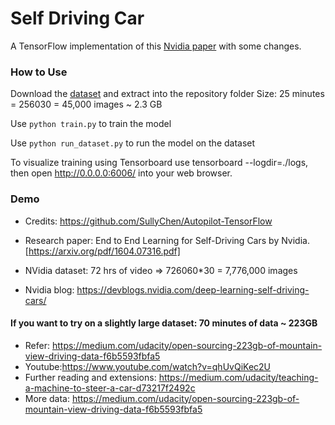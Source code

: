 # Self Driving Car

A TensorFlow implementation of this [Nvidia paper](https://arxiv.org/pdf/1604.07316.pdf) with some changes.

### How to Use
Download the [dataset](https://drive.google.com/file/d/0B-KJCaaF7elleG1RbzVPZWV4Tlk/view) and extract into the repository folder Size: 25 minutes = 256030 = 45,000 images ~ 2.3 GB

Use `python train.py` to train the model

Use `python run_dataset.py` to run the model on the dataset

To visualize training using Tensorboard use tensorboard --logdir=./logs, then open http://0.0.0.0:6006/ into your web browser.

### Demo

* Credits: https://github.com/SullyChen/Autopilot-TensorFlow

* Research paper: End to End Learning for Self-Driving Cars by Nvidia. [https://arxiv.org/pdf/1604.07316.pdf]

* NVidia dataset: 72 hrs of video => 726060*30 = 7,776,000 images

* Nvidia blog: https://devblogs.nvidia.com/deep-learning-self-driving-cars/

#### If you want to try on a slightly large dataset: 70 minutes of data ~ 223GB

* Refer: https://medium.com/udacity/open-sourcing-223gb-of-mountain-view-driving-data-f6b5593fbfa5
* Youtube:https://www.youtube.com/watch?v=qhUvQiKec2U
* Further reading and extensions: https://medium.com/udacity/teaching-a-machine-to-steer-a-car-d73217f2492c
* More data: https://medium.com/udacity/open-sourcing-223gb-of-mountain-view-driving-data-f6b5593fbfa5
